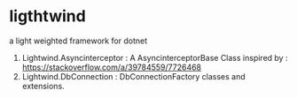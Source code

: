 # ligthtwind

a light weighted framework for dotnet

1. Lightwind.Asyncinterceptor : A AsyncinterceptorBase Class inspired by : <https://stackoverflow.com/a/39784559/7726468>
2. Lightwind.DbConnection : DbConnectionFactory classes and extensions.